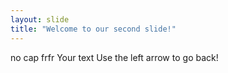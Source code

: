 ```yaml
---
layout: slide
title: "Welcome to our second slide!"
---
```

no cap frfr
Your text
Use the left arrow to go back!
